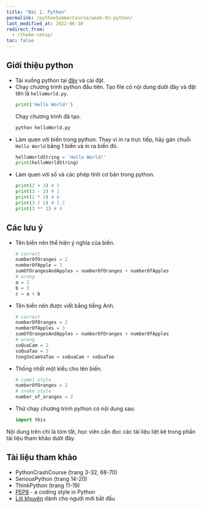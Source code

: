 ```yaml
---
title: "Bài 1. Python"
permalink: /pythonSummerCourse/week-01-python/
last_modified_at: 2022-06-30
redirect_from:
  - /theme-setup/
toc: false
---
```


## Giới thiệu python

- Tải xuống python tại [đây](https://www.python.org/downloads/) và cài đặt.
- Chạy chương trình python đầu tiên. Tạo file có nội dung dưới đây và đặt tên là `helloWorld.py`.
    ```py
    print('Hello World!')
    ```
   Chạy chương trình đã tạo.
    ```sh
    python helloWorld.py
    ```
- Làm quen với biến trong python. Thay vì in ra trực tiếp, hãy gán chuỗi `Hello World` bằng 1 biến và in ra biến đó.
    ```py
    helloWorldString = 'Hello World!'
    print(helloWorldString)
    ```
- Làm quen với số và các phép tính cơ bản trong python.
    ```py
    print(2 + 3) # 5
    print(3 - 2) # 1
    print(2 * 3) # 6
    print(3 / 2) # 1.5
    print(3 ** 2) # 9
    ```
## Các lưu ý

- Tên biến nên thể hiện ý nghĩa của biến.
  ```py
  # correct
  numberOfOranges = 2
  numberOfApple = 3
  sumOfOrangesAndApples = numberOfOranges + numberOfApples
  # wrong
  a = 2
  b = 3
  c = a + b
  ```
- Tên biến nên được viết bằng tiếng Anh.
  ```py
  # correct
  numberOfOranges = 2
  numberOfApples = 3
  sumOfOrangesAndApples = numberOfOranges + numberOfApples
  # wrong
  soQuaCam = 2
  soQuaTao = 3
  tongSoCamVaTao = soQuaCam + soQuaTao
  ```
- Thống nhất một kiểu cho tên biến.
  ```py
  # camel style
  numberOfOranges = 2
  # snake style
  number_of_oranges = 2
  ```
- Thử chạy chương trình python có nội dung sau:
  ```py
  import this
  ```

Nội dung trên chỉ là tóm tắt, học viên cần đọc các tài liệu liệt kê trong phần tài liệu tham khảo dưới đây.

## Tài liệu tham khảo

- PythonCrashCourse (trang 3-32, 68-70)
- SeriousPython (trang 14-20)
- ThinkPython (trang 11-19)
- [PEP8](https://peps.python.org/pep-0008/) - a coding style in Python
- [Lời khuyên](https://realpython.com/python-beginner-tips/) dành cho người mới bắt đầu
